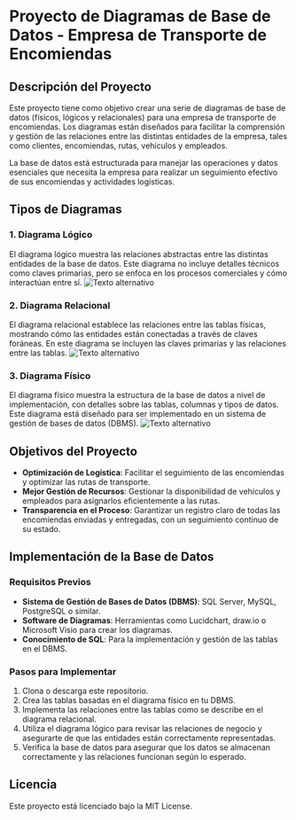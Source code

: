 # Proyecto de Diagramas de Base de Datos - Empresa de Transporte de Encomiendas

## Descripción del Proyecto

Este proyecto tiene como objetivo crear una serie de diagramas de base de datos (físicos, lógicos y relacionales) para una empresa de transporte de encomiendas. Los diagramas están diseñados para facilitar la comprensión y gestión de las relaciones entre las distintas entidades de la empresa, tales como clientes, encomiendas, rutas, vehículos y empleados.

La base de datos está estructurada para manejar las operaciones y datos esenciales que necesita la empresa para realizar un seguimiento efectivo de sus encomiendas y actividades logísticas.

## Tipos de Diagramas

### 1. Diagrama Lógico
El diagrama lógico muestra las relaciones abstractas entre las distintas entidades de la base de datos. Este diagrama no incluye detalles técnicos como claves primarias, pero se enfoca en los procesos comerciales y cómo interactúan entre sí.
![Texto alternativo](../img/DIAGRAMALOG.drawio.png)


### 2. Diagrama Relacional
El diagrama relacional establece las relaciones entre las tablas físicas, mostrando cómo las entidades están conectadas a través de claves foráneas. En este diagrama se incluyen las claves primarias y las relaciones entre las tablas.
![Texto alternativo](../img/DIAGRAMARELACI.drawio.png)


### 3. Diagrama Físico
El diagrama físico muestra la estructura de la base de datos a nivel de implementación, con detalles sobre las tablas, columnas y tipos de datos. Este diagrama está diseñado para ser implementado en un sistema de gestión de bases de datos (DBMS).
![Texto alternativo](../img/DIAGRAMAFIS.drawio.png)

## Objetivos del Proyecto

- **Optimización de Logística**: Facilitar el seguimiento de las encomiendas y optimizar las rutas de transporte.
- **Mejor Gestión de Recursos**: Gestionar la disponibilidad de vehículos y empleados para asignarlos eficientemente a las rutas.
- **Transparencia en el Proceso**: Garantizar un registro claro de todas las encomiendas enviadas y entregadas, con un seguimiento continuo de su estado.

## Implementación de la Base de Datos

### Requisitos Previos
- **Sistema de Gestión de Bases de Datos (DBMS)**: SQL Server, MySQL, PostgreSQL o similar.
- **Software de Diagramas**: Herramientas como Lucidchart, draw.io o Microsoft Visio para crear los diagramas.
- **Conocimiento de SQL**: Para la implementación y gestión de las tablas en el DBMS.

### Pasos para Implementar
1. Clona o descarga este repositorio.
2. Crea las tablas basadas en el diagrama físico en tu DBMS.
3. Implementa las relaciones entre las tablas como se describe en el diagrama relacional.
4. Utiliza el diagrama lógico para revisar las relaciones de negocio y asegurarte de que las entidades están correctamente representadas.
5. Verifica la base de datos para asegurar que los datos se almacenan correctamente y las relaciones funcionan según lo esperado.

## Licencia

Este proyecto está licenciado bajo la MIT License.
